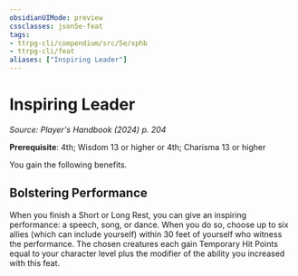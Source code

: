 ```yaml
---
obsidianUIMode: preview
cssclasses: json5e-feat
tags:
- ttrpg-cli/compendium/src/5e/xphb
- ttrpg-cli/feat
aliases: ["Inspiring Leader"]
---
```

# Inspiring Leader
*Source: Player's Handbook (2024) p. 204*  

**Prerequisite**: 4th; Wisdom 13 or higher or 4th; Charisma 13 or higher

You gain the following benefits.

## Bolstering Performance

When you finish a Short or Long Rest, you can give an inspiring performance: a speech, song, or dance. When you do so, choose up to six allies (which can include yourself) within 30 feet of yourself who witness the performance. The chosen creatures each gain Temporary Hit Points equal to your character level plus the modifier of the ability you increased with this feat.